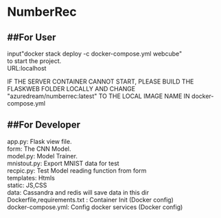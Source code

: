 # NumberRec
##For User
----------
  input"docker stack deploy -c docker-compose.yml webcube"<br>
  to start the project.<br>
  URL:localhost<br>
  
  IF THE SERVER CONTAINER CANNOT START, PLEASE BUILD THE FLASKWEB FOLDER LOCALLY
  AND CHANGE "azuredream/numberrec:latest" TO THE LOCAL IMAGE NAME IN docker-compose.yml

##For Developer
---------------
  app.py:      Flask view file.<br>
  form:        The CNN Model.<br>
  model.py:    Model Trainer.<br>
  mnistout.py: Export MNIST data for test<br>
  recpic.py:   Test Model reading function from form<br>
  templates:   Htmls<br>
  static:      JS,CSS<br>
  data:        Cassandra and redis will save data in this dir<br>
  Dockerfile,requirements.txt :   Container Init (Docker config)<br>
  docker-compose.yml:             Config docker services (Docker config)<br>
